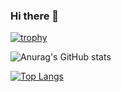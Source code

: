 ### Hi there 👋

<!--
**Cyber-President/Cyber-President** is a ✨ _special_ ✨ repository because its `README.md` (this file) appears on your GitHub profile.

Here are some ideas to get you started:

- 🔭 I’m currently working on ...
- 🌱 I’m currently learning ...
- 👯 I’m looking to collaborate on ...
- 🤔 I’m looking for help with ...
- 💬 Ask me about ...
- 📫 How to reach me: ...
- 😄 Pronouns: ...
- ⚡ Fun fact: ...
-->

[![trophy](https://github-profile-trophy.vercel.app/?username=Cyber-President)](https://github.com/ryo-ma/github-profile-trophy)



![Anurag's GitHub stats](https://github-readme-stats.vercel.app/api?username=Cyber-President&count_private=true&show_icons=true&theme=tokyonight)

[![Top Langs](https://github-readme-stats.vercel.app/api/top-langs/?username=Cyber-President&layout=compact)](https://github.com/anuraghazra/github-readme-stats)
